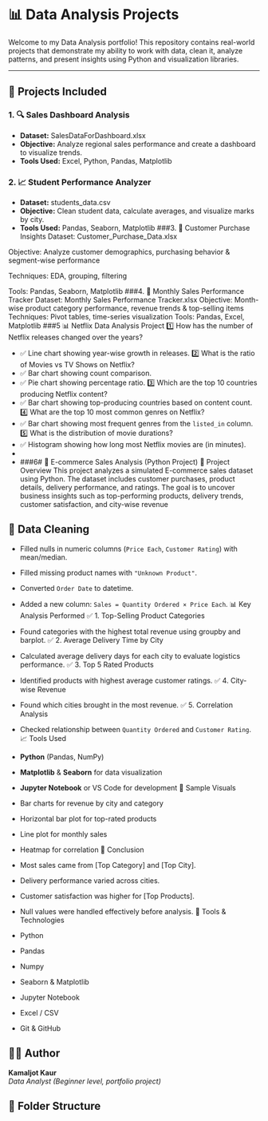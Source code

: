 # 📊 Data Analysis Projects

Welcome to my Data Analysis portfolio! This repository contains real-world projects that demonstrate my ability to work with data, clean it, analyze patterns, and present insights using Python and visualization libraries.

---

## 📁 Projects Included

### 1. 🔍 Sales Dashboard Analysis
- **Dataset:** SalesDataForDashboard.xlsx  
- **Objective:** Analyze regional sales performance and create a dashboard to visualize trends.
- **Tools Used:** Excel, Python, Pandas, Matplotlib

### 2. 📈 Student Performance Analyzer 
- **Dataset:** students_data.csv  
- **Objective:** Clean student data, calculate averages, and visualize marks by city.
- **Tools Used:** Pandas, Seaborn, Matplotlib
###3. 🛒 Customer Purchase Insights
Dataset: Customer_Purchase_Data.xlsx

Objective: Analyze customer demographics, purchasing behavior & segment-wise performance

Techniques: EDA, grouping, filtering

Tools: Pandas, Seaborn, Matplotlib
###4. 📆 Monthly Sales Performance Tracker
Dataset: Monthly Sales Performance Tracker.xlsx
Objective: Month-wise product category performance, revenue trends & top-selling items
Techniques: Pivot tables, time-series visualization
Tools: Pandas, Excel, Matplotlib
###5 📊 Netflix Data Analysis Project
 1️⃣ How has the number of Netflix releases changed over the years?
- ✅ Line chart showing year-wise growth in releases.
 2️⃣ What is the ratio of Movies vs TV Shows on Netflix?
- ✅ Bar chart showing count comparison.
- ✅ Pie chart showing percentage ratio.
 3️⃣ Which are the top 10 countries producing Netflix content?
- ✅ Bar chart showing top-producing countries based on content count.
  4️⃣ What are the top 10 most common genres on Netflix?
- ✅ Bar chart showing most frequent genres from the `listed_in` column.
 5️⃣ What is the distribution of movie durations?
- ✅ Histogram showing how long most Netflix movies are (in minutes).
- 
- ###6# 🛒 E-commerce Sales Analysis (Python Project)
 📌 Project Overview
This project analyzes a simulated E-commerce sales dataset using Python. The dataset includes customer purchases, product details, delivery performance, and ratings. The goal is to uncover business insights such as top-performing products, delivery trends, customer satisfaction, and city-wise revenue
## 🧹 Data Cleaning
- Filled nulls in numeric columns (`Price Each`, `Customer Rating`) with mean/median.
- Filled missing product names with `"Unknown Product"`.
- Converted `Order Date` to datetime.
- Added a new column: `Sales = Quantity Ordered × Price Each`.
 📊 Key Analysis Performed
 ✅ 1. Top-Selling Product Categories
- Found categories with the highest total revenue using groupby and barplot.
 ✅ 2. Average Delivery Time by City
- Calculated average delivery days for each city to evaluate logistics performance.
 ✅ 3. Top 5 Rated Products
- Identified products with highest average customer ratings.
 ✅ 4. City-wise Revenue
- Found which cities brought in the most revenue.
 ✅ 5. Correlation Analysis
- Checked relationship between `Quantity Ordered` and `Customer Rating`.
 📈 Tools Used
- **Python** (Pandas, NumPy)
- **Matplotlib** & **Seaborn** for data visualization
- **Jupyter Notebook** or VS Code for development
 📌 Sample Visuals

- Bar charts for revenue by city and category
- Horizontal bar plot for top-rated products
- Line plot for monthly sales
- Heatmap for correlation
 📘 Conclusion
- Most sales came from [Top Category] and [Top City].
- Delivery performance varied across cities.
- Customer satisfaction was higher for [Top Products].
- Null values were handled effectively before analysis.
 🧰 Tools & Technologies

- Python  
- Pandas  
- Numpy  
- Seaborn & Matplotlib  
- Jupyter Notebook  
- Excel / CSV  
- Git & GitHub  

## 👩‍💻 Author
**Kamaljot Kaur**  
_Data Analyst (Beginner level, portfolio project)_  


## 📎 Folder Structure


